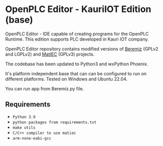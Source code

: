 # OpenPLC Editor - KauriIOT Edition (base)
OpenPLC Editor - IDE capable of creating programs for the OpenPLC Runtime. This edition supports PLC developed in Kauri IOT company.

OpenPLC Editor repository contains modified versions of [Beremiz](https://github.com/beremiz/beremiz) (GPLv2 and LGPLv2) and [MatIEC](https://github.com/beremiz/matiec) (GPLv3) projects.

The codebase has been updated to Python3 and wxPython Phoenix.

It's platform independent base that can can be configured to run on different platforms. Tested on Windows and Ubuntu 22.04.

You can run app from Beremiz.py file.

## Requirements
- `Python 3.9`
- `python packages from requirements.txt`
- `make utils`
- `C/C++ compiler to use matiec`
- `arm-none-eabi-gcc`

